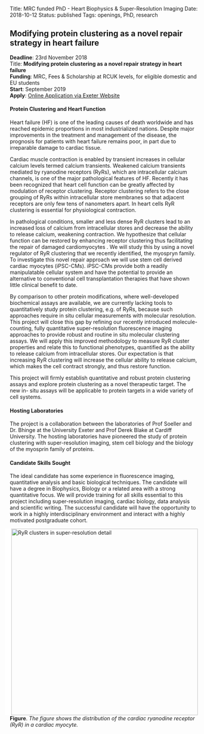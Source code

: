 Title: MRC funded PhD - Heart Biophysics & Super-Resolution Imaging
Date: 2018-10-12
Status: published
Tags: openings, PhD, research

## Modifying protein clustering as a novel repair strategy in heart failure

**Deadline**: 23rd November 2018 <br>
Title: **Modifying protein clustering as a novel repair strategy in heart failure** <br>
**Funding**: MRC, Fees & Scholarship at RCUK levels, for eligible domestic and EU students<br>
**Start**: September 2019<br>
**Apply**: [Online Application via Exeter Website](http://www.exeter.ac.uk/studying/funding/award/?id=3226)

#### Protein Clustering and Heart Function

Heart failure (HF) is one of the leading causes of death worldwide and has reached epidemic proportions in most industrialized nations. Despite major improvements in the treatment and management of the disease, the prognosis for patients with heart failure remains poor, in part due to irreparable damage to cardiac tissue.

Cardiac muscle contraction is enabled by transient increases in cellular calcium levels termed calcium transients. Weakened calcium transients mediated by ryanodine receptors (RyRs), which are intracellular calcium channels, is one of the major pathological features of HF. Recently it has been recognized that heart cell function can be greatly affected by modulation of receptor clustering. Receptor clustering refers to the close grouping of RyRs within intracellular store membranes so that adjacent receptors are only few tens of nanometers apart. In heart cells RyR clustering is essential for physiological contraction.

In pathological conditions, smaller and less dense RyR clusters lead to an increased loss of calcium from intracellular stores and decrease the ability to release calcium, weakening contraction. We hypothesize that cellular function can be restored by enhancing receptor clustering thus facilitating the repair of damaged cardiomyocytes . We will study this by using a novel regulator of RyR clustering that we recently identified, the myospryn family. To investigate this novel repair approach we will use stem cell derived cardiac myocytes (iPSC-CMs). iPSC-CMs provide both a readily manipulatable cellular system and have the potential to provide an alternative to conventional cell transplantation therapies that have shown little clinical benefit to date.

By comparison to other protein modifications, where well-developed biochemical assays are available, we are currently lacking tools to quantitatively study protein clustering, e.g. of RyRs, because such approaches require in situ cellular measurements with molecular resolution. This project will close this gap by refining our recently introduced molecule- counting, fully quantitative super-resolution fluorescence imaging approaches to provide robust and routine in situ molecular clustering assays. We will apply this improved methodology to measure RyR cluster properties and relate this to functional phenotypes, quantified as the ability to release calcium from intracellular stores. Our expectation is that increasing RyR clustering will increase the cellular ability to release calcium, which makes the cell contract strongly, and thus restore function.

This project will firmly establish quantitative and robust protein clustering assays and explore protein clustering as a novel therapeutic target. The new in- situ assays will be applicable to protein targets in a wide variety of cell systems.

#### Hosting Laboratories

The project is a collaboration between the laboratories of Prof Soeller and Dr. Bhinge at the University Exeter and Prof Derek Blake at Cardiff University. The hosting laboratories have pioneered the study of protein clustering with super-resolution imaging, stem cell biology and the biology of the myosprin family of proteins.

#### Candidate Skills Sought

The ideal candidate has some experience in fluorescence imaging, quantitative analysis and basic biological techniques. The candidate will have a degree in Biophysics, Biology or a related area with a strong quantitative focus. We will provide training for all skills essential to this project including super-resolution imaging, cardiac biology, data analysis and scientific writing. The successful candidate will have the opportunity to work in a highly interdisciplinary environment and interact with a highly motivated postgraduate cohort.

<img style="float:right; border-left:18px solid white" width="500"
src="{filename}/images/research/RyRclustersSTORM.png" alt="RyR clusters in super-resolution detail">

__Figure__. _The figure shows the distribution of the cardiac ryanodine receptor (RyR) in a cardiac myocyte._

<p style="clear:right"></p>

